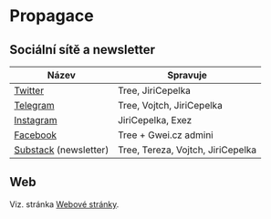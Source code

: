 # Propagace

## Sociální sítě a newsletter

| Název                                                       | Spravuje                          |
| ----------------------------------------------------------- | --------------------------------- |
| [Twitter](https://twitter.com/utxoprague)                   | Tree, JiriCepelka                 |
| [Telegram](https://t.me/utxoprague)                         | Tree, Vojtch, JiriCepelka         |
| [Instagram](https://instagram.com/utxoprague)               | JiriCepelka, Exez                 |
| [Facebook](https://www.facebook.com/events/276727151106692) | Tree + Gwei.cz admini             |
| [Substack](https://utxoprague.substack.com) (newsletter)    | Tree, Tereza, Vojtch, JiriCepelka |

## **Web**

Viz. stránka [Webové stránky](webove-stranky.md).

